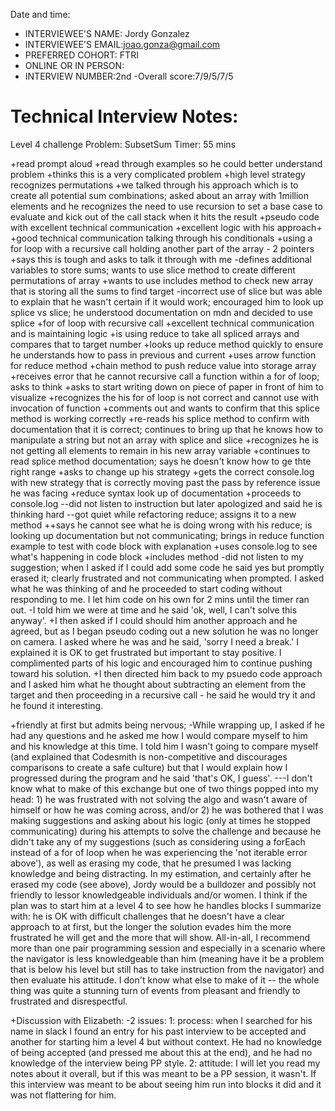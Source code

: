 Date and time:

- INTERVIEWEE'S NAME: Jordy Gonzalez
- INTERVIEWEE'S EMAIL:joao.gonza@gmail.com
- PREFERRED COHORT: FTRI
- ONLINE OR IN PERSON:
- INTERVIEW NUMBER:2nd
  -Overall score:7/9/5/7/5

# Technical Interview Notes:

Level 4 challenge
Problem: SubsetSum
Timer: 55 mins

+read prompt aloud
+read through examples so he could better understand problem
+thinks this is a very complicated problem
+high level strategy recognizes permutations
+we talked through his approach which is to create all potential sum combinations; asked about an array with 1million elements and he recognizes the need to use recursion to set a base case to evaluate and kick out of the call stack when it hits the result
+pseudo code with excellent technical communication
+excellent logic with his approach+
+good technical communication talking through his conditionals
+using a for loop with a recursive call holding another part of the array - 2 pointers
+says this is tough and asks to talk it through with me
-defines additional variables to store sums; wants to use slice method to create different permutations of array
+wants to use includes method to check new array that is storing all the sums to find target
-incorrect use of slice but was able to explain that he wasn't certain if it would work; encouraged him to look up splice vs slice; he understood documentation on mdn and decided to use splice
+for of loop with recursive call
+excellent technical communication and is maintaining logic
+is using reduce to take all spliced arrays and compares that to target number
+looks up reduce method quickly to ensure he understands how to pass in previous and current
+uses arrow function for reduce method
+chain method to push reduce value into storage array
+receives error that he cannot recursive call a function within a for of loop; asks to think
+asks to start writing down on piece of paper in front of him to visualize
+recognizes the his for of loop is not correct and cannot use with invocation of function
+comments out and wants to confirm that this splice method is working correctly
+re-reads his splice method to confirm with documentation that it is correct; continues to bring up that he knows how to manipulate a string but not an array with splice and slice
+recognizes he is not getting all elements to remain in his new array variable
+continues to read splice method documentation; says he doesn't know how to ge thte right range
+asks to change up his strategy
+gets the correct console.log with new strategy that is correctly moving past the pass by reference issue he was facing
+reduce syntax look up of documentation
+proceeds to console.log
--did not listen to instruction but later apologized and said he is thinking hard
--got quiet while refactoring reduce; assigns it to a new method
++says he cannot see what he is doing wrong with his reduce; is looking up documentation but not communicating; brings in reduce function example to test with code block with explanation
+uses console.log to see what's happening in code block
+includes method
-did not listen to my suggestion; when I asked if I could add some code he said yes but promptly erased it; clearly frustrated and not communicating when prompted. I asked what he was thinking of and he proceeded to start coding without responding to me. I let him code on his own for 2 mins until the timer ran out.
-I told him we were at time and he said 'ok, well, I can't solve this anyway'.
+I then asked if I could should him another approach and he agreed, but as I began pseudo coding out a new solution he was no longer on camera. I asked where he was and he said, 'sorry I need a break.' I explained it is OK to get frustrated but important to stay positive. I complimented parts of his logic and encouraged him to continue pushing toward his solution.
+I then directed him back to my psuedo code approach and I asked him what he thought about subtracting an element from the target and then proceeding in a recursive call - he said he would try it and he found it interesting.

+friendly at first but admits being nervous;
-While wrapping up, I asked if he had any questions and he asked me how I would compare myself to him and his knowledge at this time. I told him I wasn't going to compare myself (and explained that Codesmith is non-competitive and discourages comparisons to create a safe culture) but that I would explain how I progressed during the program and he said 'that's OK, I guess'. ---I don't know what to make of this exchange but one of two things popped into my head: 1) he was frustrated with not solving the algo and wasn't aware of himself or how he was coming across, and/or 2) he was bothered that I was making suggestions and asking about his logic (only at times he stopped communicating) during his attempts to solve the challenge and because he didn't take any of my suggestions (such as considering using a forEach instead of a for of loop when he was experiencing the 'not iterable error above'), as well as erasing my code, that he presumed I was lacking knowledge and being distracting. In my estimation, and certainly after he erased my code (see above), Jordy would be a bulldozer and possibly not friendly to lessor knowledgeable individuals and/or women. I think if the plan was to start him at a level 4 to see how he handles blocks I summarize with: he is OK with difficult challenges that he doesn't have a clear approach to at first, but the longer the solution evades him the more frustrated he will get and the more that will show. All-in-all, I recommend more than one pair programming session and especially in a scenario where the navigator is less knowledgeable than him (meaning have it be a problem that is below his level but still has to take instruction from the navigator) and then evaluate his attitude. I don't know what else to make of it -- the whole thing was quite a stunning turn of events from pleasant and friendly to frustrated and disrespectful.

+Discussion with Elizabeth:
-2 issues:
1: process: when I searched for his name in slack I found an entry for his past interview to be accepted and another for starting him a level 4 but without context. He had no knowledge of being accepted (and pressed me about this at the end), and he had no knowledge of the interview being PP style.
2: attitude: I will let you read my notes about it overall, but if this was meant to be a PP session, it wasn't. If this interview was meant to be about seeing him run into blocks it did and it was not flattering for him.
